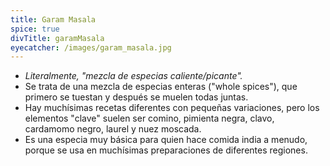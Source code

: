 ```yaml
---
title: Garam Masala
spice: true
divTitle: garamMasala
eyecatcher: /images/garam_masala.jpg
---
```



* _Literalmente, "mezcla de especias caliente/picante"._
* Se trata de una mezcla de especias enteras ("whole spices"), que primero se tuestan y después se muelen todas juntas. 
* Hay muchísimas recetas diferentes con pequeñas variaciones, pero los elementos "clave" suelen ser comino, pimienta negra, clavo, cardamomo negro, laurel y nuez moscada. 
* Es una especia muy básica para quien hace comida india a menudo, porque se usa en muchísimas preparaciones de diferentes regiones. 
